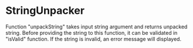 # StringUnpacker

Function "unpackString" takes input string argument and returns unpacked string.
Before providing the string to this function, it can be validated in "isValid" function.
If the string is invalid, an error message will displayed.
